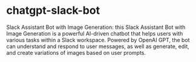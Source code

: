 # chatgpt-slack-bot
Slack Assistant Bot with Image Generation: this Slack Assistant Bot with Image Generation is a powerful AI-driven chatbot that helps users with various tasks within a Slack workspace. Powered by OpenAI GPT, the bot can understand and respond to user messages, as well as generate, edit, and create variations of images based on user prompts.
